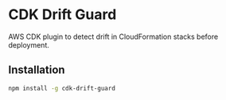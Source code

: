 # CDK Drift Guard

AWS CDK plugin to detect drift in CloudFormation stacks before deployment.

## Installation

```bash
npm install -g cdk-drift-guard
